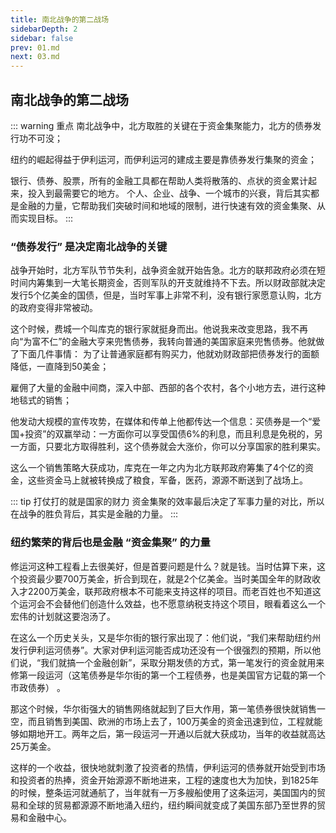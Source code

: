 ```yaml
---
title: 南北战争的第二战场
sidebarDepth: 2
sidebar: false
prev: 01.md
next: 03.md
---
```


## 南北战争的第二战场

::: warning 重点
南北战争中，北方取胜的关键在于资金集聚能力，北方的债券发行功不可没；

纽约的崛起得益于伊利运河，而伊利运河的建成主要是靠债券发行集聚的资金；

银行、债券、股票，所有的金融工具都在帮助人类将散落的、点状的资金累计起来，投入到最需要它的地方。
个人、企业、战争、一个城市的兴衰，背后其实都是金融的力量，它帮助我们突破时间和地域的限制，进行快速有效的资金集聚、从而实现目标。
:::

### “债券发行” 是决定南北战争的关键

战争开始时，北方军队节节失利，战争资金就开始告急。北方的联邦政府必须在短时间内筹集到一大笔长期资金，否则军队的开支就维持不下去。所以财政部就决定发行5个亿美金的国债，但是，当时军事上非常不利，没有银行家愿意认购，北方的政府变得非常被动。

这个时候，费城一个叫库克的银行家就挺身而出。他说我来改变思路，我不再向“为富不仁”的金融大亨来兜售债券，我转向普通的美国家庭来兜售债券。他就做了下面几件事情：
为了让普通家庭都有购买力，他就劝财政部把债券发行的面额降低，一直降到50美金；

雇佣了大量的金融中间商，深入中部、西部的各个农村，各个小地方去，进行这种地毯式的销售；

他发动大规模的宣传攻势，在媒体和传单上他都传达一个信息：买债券是一个“爱国+投资”的双赢举动：一方面你可以享受国债6%的利息，而且利息是免税的，另一方面，只要北方取得胜利，这个债券就会大涨价，你可以分享国家的胜利果实。

这么一个销售策略大获成功，库克在一年之内为北方联邦政府筹集了4个亿的资金，这些资金马上就被转换成了粮食，军备，医药，源源不断送到了战场上。

::: tip 打仗打的就是国家的财力
资金集聚的效率最后决定了军事力量的对比，所以在战争的胜负背后，其实是金融的力量。
:::

### 纽约繁荣的背后也是金融 “资金集聚” 的力量

修运河这种工程看上去很美好，但是首要问题是什么？就是钱。当时估算下来，这个投资最少要700万美金，折合到现在，就是2个亿美金。当时美国全年的财政收入才2200万美金，联邦政府根本不可能来支持这样的项目。而老百姓也不知道这个运河会不会替他们创造什么效益，也不愿意纳税支持这个项目，眼看着这么一个宏伟的计划就这要泡汤了。

在这么一个历史关头，又是华尔街的银行家出现了：他们说，“我们来帮助纽约州发行伊利运河债券”。大家对伊利运河能否成功还没有一个很强烈的预期，所以他们说，“我们就搞一个金融创新”，采取分期发债的方式，第一笔发行的资金就用来修第一段运河（这笔债券是华尔街的第一个工程债券，也是美国官方记载的第一个市政债券） 。

那这个时候，华尔街强大的销售网络就起到了巨大作用，第一笔债券很快就销售一空，而且销售到美国、欧洲的市场上去了，100万美金的资金迅速到位，工程就能够如期地开工。两年之后，第一段运河一开通以后就大获成功，当年的收益就高达25万美金。

这样的一个收益，很快地就刺激了投资者的热情，伊利运河的债券就开始受到市场和投资者的热捧，资金开始源源不断地进来，工程的速度也大为加快，到1825年的时候，整条运河就通航了，当年就有一万多艘船使用了这条运河，美国国内的贸易和全球的贸易都源源不断地涌入纽约，纽约瞬间就变成了美国东部乃至世界的贸易和金融中心。
